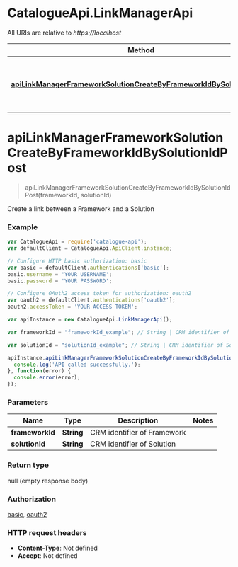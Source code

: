 # CatalogueApi.LinkManagerApi

All URIs are relative to *https://localhost*

Method | HTTP request | Description
------------- | ------------- | -------------
[**apiLinkManagerFrameworkSolutionCreateByFrameworkIdBySolutionIdPost**](LinkManagerApi.md#apiLinkManagerFrameworkSolutionCreateByFrameworkIdBySolutionIdPost) | **POST** /api/LinkManager/FrameworkSolution/Create/{frameworkId}/{solutionId} | Create a link between a Framework and a Solution


<a name="apiLinkManagerFrameworkSolutionCreateByFrameworkIdBySolutionIdPost"></a>
# **apiLinkManagerFrameworkSolutionCreateByFrameworkIdBySolutionIdPost**
> apiLinkManagerFrameworkSolutionCreateByFrameworkIdBySolutionIdPost(frameworkId, solutionId)

Create a link between a Framework and a Solution

### Example
```javascript
var CatalogueApi = require('catalogue-api');
var defaultClient = CatalogueApi.ApiClient.instance;

// Configure HTTP basic authorization: basic
var basic = defaultClient.authentications['basic'];
basic.username = 'YOUR USERNAME';
basic.password = 'YOUR PASSWORD';

// Configure OAuth2 access token for authorization: oauth2
var oauth2 = defaultClient.authentications['oauth2'];
oauth2.accessToken = 'YOUR ACCESS TOKEN';

var apiInstance = new CatalogueApi.LinkManagerApi();

var frameworkId = "frameworkId_example"; // String | CRM identifier of Framework

var solutionId = "solutionId_example"; // String | CRM identifier of Solution

apiInstance.apiLinkManagerFrameworkSolutionCreateByFrameworkIdBySolutionIdPost(frameworkId, solutionId).then(function() {
  console.log('API called successfully.');
}, function(error) {
  console.error(error);
});

```

### Parameters

Name | Type | Description  | Notes
------------- | ------------- | ------------- | -------------
 **frameworkId** | **String**| CRM identifier of Framework | 
 **solutionId** | **String**| CRM identifier of Solution | 

### Return type

null (empty response body)

### Authorization

[basic](../README.md#basic), [oauth2](../README.md#oauth2)

### HTTP request headers

 - **Content-Type**: Not defined
 - **Accept**: Not defined

